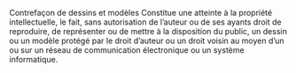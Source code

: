 Contrefaçon de dessins et modèles
Constitue une atteinte à la propriété intellectuelle, le fait, sans autorisation de l’auteur ou de ses ayants droit de reproduire, de représenter ou de mettre à la disposition du public, un dessin ou un modèle protégé par le droit d’auteur ou un droit voisin au moyen d’un ou sur un réseau de communication électronique ou un système informatique.